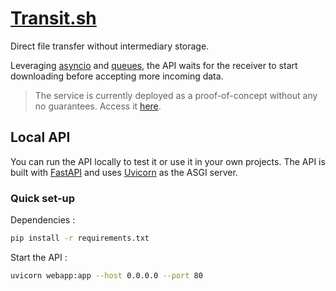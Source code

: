 # [Transit.sh](https://transit.sh)
Direct file transfer without intermediary storage.

Leveraging [asyncio](https://docs.python.org/3/library/asyncio.html) and [queues](https://docs.python.org/3/library/asyncio-queue.html), the API waits for the receiver to start downloading before accepting more incoming data.<br>

> The service is currently deployed as a proof-of-concept without any no guarantees. Access it [here](https://transit.sh).

## Local API
You can run the API locally to test it or use it in your own projects. The API is built with [FastAPI](https://fastapi.tiangolo.com/) and uses [Uvicorn](https://www.uvicorn.org/) as the ASGI server.

### Quick set-up
Dependencies :
```bash
pip install -r requirements.txt
```

Start the API :
```bash
uvicorn webapp:app --host 0.0.0.0 --port 80
```
